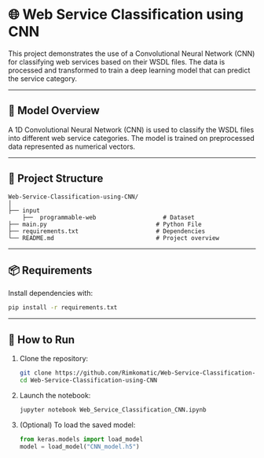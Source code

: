 # 🌐 Web Service Classification using CNN

This project demonstrates the use of a Convolutional Neural Network (CNN) for classifying web services based on their WSDL files. The data is processed and transformed to train a deep learning model that can predict the service category.

---

## 🧠 Model Overview

A 1D Convolutional Neural Network (CNN) is used to classify the WSDL files into different web service categories. The model is trained on preprocessed data represented as numerical vectors.

---

## 📁 Project Structure

```
Web-Service-Classification-using-CNN/
│
├── input
    ├──  programmable-web                   # Dataset
├── main.py                               # Python File
├── requirements.txt                      # Dependencies
└── README.md                             # Project overview
```

---

## 📦 Requirements

Install dependencies with:

```bash
pip install -r requirements.txt
```

---

## 🚀 How to Run

1. Clone the repository:
   ```bash
   git clone https://github.com/Rimkomatic/Web-Service-Classification-using-CNN.git
   cd Web-Service-Classification-using-CNN
   ```

2. Launch the notebook:
   ```bash
   jupyter notebook Web_Service_Classification_CNN.ipynb
   ```

3. (Optional) To load the saved model:
   ```python
   from keras.models import load_model
   model = load_model("CNN_model.h5")
   ```

